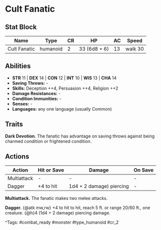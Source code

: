 # Cult Fanatic

## Stat Block

| Name | Type | CR | HP | AC | Speed |
|------|------|----|----|----|-------|
| Cult Fanatic | humanoid | 2 | 33 (6d8 + 6) | 13 | walk 30 |

## Abilities

- **STR** 11 | **DEX** 14 | **CON** 12 | **INT** 10 | **WIS** 13 | **CHA** 14
- **Saving Throws:** -  
- **Skills:** Deception ++4, Persuasion ++4, Religion ++2  
- **Damage Resistances:** -  
- **Condition Immunities:** -  
- **Senses:** -  
- **Languages:** any one language (usually Common)

## Traits

**Dark Devotion.** The fanatic has advantage on saving throws against being charmed condition or frightened condition.


## Actions

| Action | Hit or Save | Damage | On Save |
|--------|--------------|--------|----------|
| Multiattack | - | - | - |
| Dagger | +4 to hit | 1d4 + 2 damage) piercing | - |

**Multiattack.** The fanatic makes two melee attacks.

**Dagger.** {@atk mw,rw} +4 to hit to hit, reach 5 ft. or range 20/60 ft., one creature. {@h}4 (1d4 + 2 damage) piercing damage.


^Tags: #combat_ready #monster #type_humanoid #cr_2